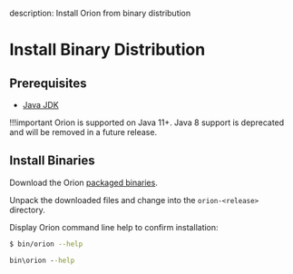 description: Install Orion from binary distribution
<!--- END of page meta data -->

# Install Binary Distribution

## Prerequisites

* [Java JDK](http://www.oracle.com/technetwork/java/javase/downloads/index.html)

!!!important
    Orion is supported on Java 11+. Java 8 support is deprecated and will be removed in a future release.
    
## Install Binaries

Download the Orion [packaged binaries](https://bintray.com/consensys/binaries/orion/_latestVersion#files).

Unpack the downloaded files and change into the `orion-<release>` directory. 

Display Orion command line help to confirm installation: 

```bash tab="Linux/macOS"
$ bin/orion --help
```

```bat tab="Windows"
bin\orion --help
```